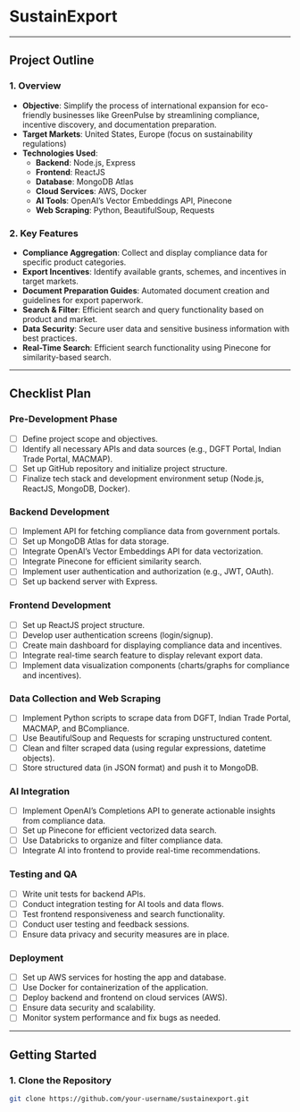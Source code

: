 # SustainExport


---

## Project Outline

### 1. **Overview**
   - **Objective**: Simplify the process of international expansion for eco-friendly businesses like GreenPulse by streamlining compliance, incentive discovery, and documentation preparation.
   - **Target Markets**: United States, Europe (focus on sustainability regulations)
   - **Technologies Used**:
     - **Backend**: Node.js, Express
     - **Frontend**: ReactJS
     - **Database**: MongoDB Atlas
     - **Cloud Services**: AWS, Docker
     - **AI Tools**: OpenAI’s Vector Embeddings API, Pinecone
     - **Web Scraping**: Python, BeautifulSoup, Requests

### 2. **Key Features**
   - **Compliance Aggregation**: Collect and display compliance data for specific product categories.
   - **Export Incentives**: Identify available grants, schemes, and incentives in target markets.
   - **Document Preparation Guides**: Automated document creation and guidelines for export paperwork.
   - **Search & Filter**: Efficient search and query functionality based on product and market.
   - **Data Security**: Secure user data and sensitive business information with best practices.
   - **Real-Time Search**: Efficient search functionality using Pinecone for similarity-based search.

---

## Checklist Plan

### **Pre-Development Phase**
- [ ] Define project scope and objectives.
- [ ] Identify all necessary APIs and data sources (e.g., DGFT Portal, Indian Trade Portal, MACMAP).
- [ ] Set up GitHub repository and initialize project structure.
- [ ] Finalize tech stack and development environment setup (Node.js, ReactJS, MongoDB, Docker).

### **Backend Development**
- [ ] Implement API for fetching compliance data from government portals.
- [ ] Set up MongoDB Atlas for data storage.
- [ ] Integrate OpenAI’s Vector Embeddings API for data vectorization.
- [ ] Integrate Pinecone for efficient similarity search.
- [ ] Implement user authentication and authorization (e.g., JWT, OAuth).
- [ ] Set up backend server with Express.

### **Frontend Development**
- [ ] Set up ReactJS project structure.
- [ ] Develop user authentication screens (login/signup).
- [ ] Create main dashboard for displaying compliance data and incentives.
- [ ] Integrate real-time search feature to display relevant export data.
- [ ] Implement data visualization components (charts/graphs for compliance and incentives).

### **Data Collection and Web Scraping**
- [ ] Implement Python scripts to scrape data from DGFT, Indian Trade Portal, MACMAP, and BCompliance.
- [ ] Use BeautifulSoup and Requests for scraping unstructured content.
- [ ] Clean and filter scraped data (using regular expressions, datetime objects).
- [ ] Store structured data (in JSON format) and push it to MongoDB.

### **AI Integration**
- [ ] Implement OpenAI’s Completions API to generate actionable insights from compliance data.
- [ ] Set up Pinecone for efficient vectorized data search.
- [ ] Use Databricks to organize and filter compliance data.
- [ ] Integrate AI into frontend to provide real-time recommendations.

### **Testing and QA**
- [ ] Write unit tests for backend APIs.
- [ ] Conduct integration testing for AI tools and data flows.
- [ ] Test frontend responsiveness and search functionality.
- [ ] Conduct user testing and feedback sessions.
- [ ] Ensure data privacy and security measures are in place.

### **Deployment**
- [ ] Set up AWS services for hosting the app and database.
- [ ] Use Docker for containerization of the application.
- [ ] Deploy backend and frontend on cloud services (AWS).
- [ ] Ensure data security and scalability.
- [ ] Monitor system performance and fix bugs as needed.

---

## Getting Started

### 1. **Clone the Repository**
   ```bash
   git clone https://github.com/your-username/sustainexport.git
```
